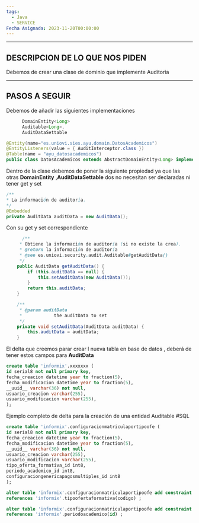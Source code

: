 ```yaml
---
tags:
  - Java
  - SERVICE
Fecha Asignada: 2023-11-20T00:00:00
---
```

---

## DESCRIPCION DE LO QUE NOS PIDEN

Debemos de crear una clase de dominio que implemente Auditoria

---

## PASOS A SEGUIR

Debemos de añadir las siguientes implementaciones

```java
	  DomainEntity<Long>
      Auditable<Long>, 
      AuditDataSettable 
```

```java
@Entity(name="es.uniovi.sies.ayu.domain.DatosAcademicos")
@EntityListeners(value = { AuditInterceptor.class })
@Table(name = "ayu_datosacademicos")
public class DatosAcademicos extends AbstractDomainEntity<Long> implements DomainEntity<Long>, Auditable<Long>, AuditDataSettable {
```

Dentro de la clase debemos de poner la siguiente propiedad ya que las otras **DomainEntity** ,**AuditDataSettable**  dos no necesitan ser declaradas ni tener get y set
```java
/**
* La información de auditoría.
*/
@Embedded
private AuditData auditData = new AuditData();
```

Con su get y set correspondiente 
```java
	  /**
     * Obtiene la información de auditoría (si no existe la crea).
     * @return la información de auditoría
     * @see es.uniovi.security.audit.Auditable#getAuditData()
     */
    public AuditData getAuditData() {
        if (this.auditData == null) {
            this.setAuditData(new AuditData());
        }
        return this.auditData;
    }

    /**
     * @param auditData
     *            the auditData to set
     */
    private void setAuditData(AuditData auditData) {
        this.auditData = auditData;
    }
```

El delta que creemos parar crear l nueva tabla en base de datos , deberá de tener estos campos para **AuditData**

```sql
create table 'informix'.xxxxxxx (
id serial8 not null primary key,
fecha_creacion datetime year to fraction(5),
fecha_modificacion datetime year to fraction(5),
__uuid__ varchar(36) not null,
usuario_creacion varchar(255),
usuario_modificacion varchar(255),
);
```


Ejemplo completo de delta  para la creación de una entidad Auditable #SQL 

```sql
create table 'informix'.configuracionmatriculaportipoofe (
id serial8 not null primary key,
fecha_creacion datetime year to fraction(5),
fecha_modificacion datetime year to fraction(5),
__uuid__ varchar(36) not null,
usuario_creacion varchar(255),
usuario_modificacion varchar(255),
tipo_oferta_formativa_id int8,
periodo_academico_id int8,
configuraciongenericapagosmultiples_id int8
);

alter table 'informix'.configuracionmatriculaportipoofe add constraint foreign key (tipo_oferta_formativa_id)
references 'informix'.tipoofertaformativa(codigo) ;

alter table 'informix'.configuracionmatriculaportipoofe add constraint foreign key(periodo_academico_id)
references 'informix'.periodoacademico(id) ;
```